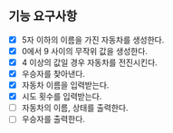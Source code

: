## 기능 요구사항

- [x] 5자 이하의 이름을 가진 자동차를 생성한다.
- [x] 0에서 9 사이의 무작위 값을 생성한다.
- [x] 4 이상의 값일 경우 자동차를 전진시킨다.
- [x] 우승자를 찾아낸다.
- [x] 자동차 이름을 입력받는다.
- [x] 시도 횟수를 입력받는다.
- [ ] 자동차의 이름, 상태를 출력한다.
- [ ] 우승자를 출력한다.